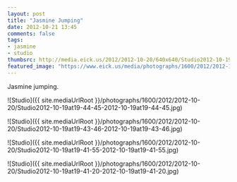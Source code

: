 ```yaml
---
layout: post
title: "Jasmine Jumping"
date: 2012-10-21 13:45
comments: false
tags: 
- jasmine
- studio
thumbsrc: http://media.eick.us/2012/2012-10-20/640x640/Studio2012-10-19at19-41-55-2012-10-19at19-41-55.jpg 
featured_image: "https://www.eick.us/media/photographs/1600/2012/2012-10-20/Studio2012-10-19at19-44-45-2012-10-19at19-44-45.jpg"
---
```

Jasmine jumping.

![Studio]({{ site.mediaUrlRoot }}/photographs/1600/2012/2012-10-20/Studio2012-10-19at19-44-45-2012-10-19at19-44-45.jpg)


![Studio]({{ site.mediaUrlRoot }}/photographs/1600/2012/2012-10-20/Studio2012-10-19at19-43-46-2012-10-19at19-43-46.jpg)


![Studio]({{ site.mediaUrlRoot }}/photographs/1600/2012/2012-10-20/Studio2012-10-19at19-41-55-2012-10-19at19-41-55.jpg)


![Studio]({{ site.mediaUrlRoot }}/photographs/1600/2012/2012-10-20/Studio2012-10-19at19-41-20-2012-10-19at19-41-20.jpg)

